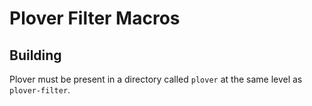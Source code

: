 Plover Filter Macros
====================

Building
--------

Plover must be present in a directory called `plover` at the same level as
`plover-filter`.

